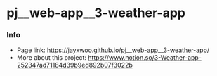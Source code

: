 # pj__web-app__3-weather-app
### Info
- Page link: https://jayxwoo.github.io/pj__web-app__3-weather-app/
- More about this project: https://www.notion.so/3-Weather-app-252347ad71184d39b9ed892b07f3022b

